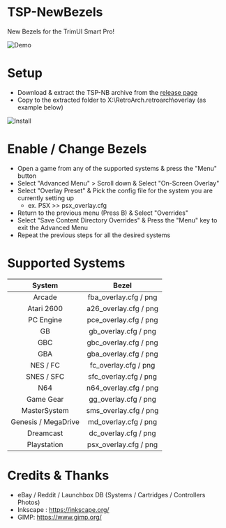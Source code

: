 # TSP-NewBezels

New Bezels for the TrimUI Smart Pro!

![Demo](https://github.com/acatone-git/TSP-CB/assets/67967964/cb96065d-d824-4af7-a644-335686e283b1)

# Setup

- Download & extract the TSP-NB archive from the [release page](https://github.com/acatone-git/TSP-NB/releases)
- Copy to the extracted folder to X:\RetroArch\.retroarch\overlay (as example below)

![Install](https://github.com/acatone-git/TSP-NB/assets/67967964/bba418e3-60ce-4a89-ab68-1cfdaa39859d)

# Enable / Change Bezels

- Open a game from any of the supported systems & press the "Menu" button
- Select "Advanced Menu" > Scroll down & Select "On-Screen Overlay"
- Select "Overlay Preset" & Pick the config file for the system you are currently setting up
  - ex. PSX >> psx_overlay.cfg
- Return to the previous menu (Press B) & Select "Overrides"
- Select "Save Content Directory Overrides" & Press the "Menu" key to exit the Advanced Menu
- Repeat the previous steps for all the desired systems

# Supported Systems

| System | Bezel |
|     :---:    |     :---:      |
| Arcade | fba_overlay.cfg / png |
| Atari 2600 | a26_overlay.cfg / png |
| PC Engine | pce_overlay.cfg / png |
| GB | gb_overlay.cfg / png |
| GBC | gbc_overlay.cfg / png |
| GBA | gba_overlay.cfg / png |
| NES / FC | fc_overlay.cfg / png |
| SNES / SFC | sfc_overlay.cfg / png |
| N64 | n64_overlay.cfg / png |
| Game Gear | gg_overlay.cfg / png |
| MasterSystem | sms_overlay.cfg / png |
| Genesis / MegaDrive | md_overlay.cfg / png |
| Dreamcast | dc_overlay.cfg / png | 
| Playstation | psx_overlay.cfg / png |

# Credits & Thanks

- eBay / Reddit / Launchbox DB (Systems / Cartridges / Controllers Photos)
- Inkscape : https://inkscape.org/
- GIMP: https://www.gimp.org/
